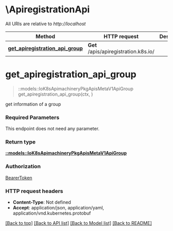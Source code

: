 # \ApiregistrationApi

All URIs are relative to *http://localhost*

Method | HTTP request | Description
------------- | ------------- | -------------
[**get_apiregistration_api_group**](ApiregistrationApi.md#get_apiregistration_api_group) | **Get** /apis/apiregistration.k8s.io/ | 


# **get_apiregistration_api_group**
> ::models::IoK8sApimachineryPkgApisMetaV1ApiGroup get_apiregistration_api_group(ctx, )


get information of a group

### Required Parameters
This endpoint does not need any parameter.

### Return type

[**::models::IoK8sApimachineryPkgApisMetaV1ApiGroup**](io.k8s.apimachinery.pkg.apis.meta.v1.APIGroup.md)

### Authorization

[BearerToken](../README.md#BearerToken)

### HTTP request headers

 - **Content-Type**: Not defined
 - **Accept**: application/json, application/yaml, application/vnd.kubernetes.protobuf

[[Back to top]](#) [[Back to API list]](../README.md#documentation-for-api-endpoints) [[Back to Model list]](../README.md#documentation-for-models) [[Back to README]](../README.md)

